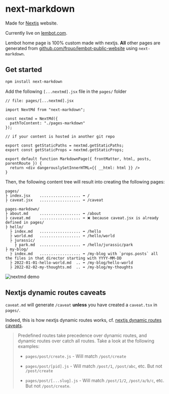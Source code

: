 # next-markdown

Made for [Nextjs](https://nextjs.org/) website.

Currently live on [lembot.com](https://lembot.com).

Lembot home page is 100% custom made with nextjs. **All** other pages are generated from [github.com/frouo/lembot-public-website](https://github.com/frouo/lembot-public-website) using `next-markdown`.

## Get started

```bash
npm install next-markdown
```

Add the following `[...nextmd].jsx` file in the `pages/` folder

```nodejs
// file: pages/[...nextmd].jsx

import NextMd from "next-markdown";

const nextmd = NextMd({
  pathToContent: "./pages-markdown"
});

// if your content is hosted in another git repo

export const getStaticPaths = nextmd.getStaticPaths;
export const getStaticProps = nextmd.getStaticProps;

export default function MarkdownPage({ frontMatter, html, posts, parentRoute }) {
  return <div dangerouslySetInnerHTML={{ __html: html }} />
}
```

Then, the following content tree will result into creating the following pages:

```
pages/
├ index.jsx    .................. ➡️ /
├ caveat.jsx   .................. ➡️ /caveat

pages-markdown/
├ about.md     .................. ➡️ /about
├ caveat.md    .................. ➡️ ❌ because caveat.jsx is already defined in pages/
├ hello/
  ├ index.md   .................. ➡️ /hello
  ├ world.md   .................. ➡️ /hello/world
  ├ jurassic/
    ├ park.md  .................. ➡️ /hello/jurassic/park
├ my-blog/
  ├ index.md   .................. ➡️ /my-blog with `props.posts` all the files in that director starting with YYYY-MM-DD
  ├ 2022-01-01-hello-world.md  .. ➡️ /my-blog/hello-world
  ├ 2022-02-02-my-thoughts.md  .. ➡️ /my-blog/my-thoughts
```

![nextmd demo](https://user-images.githubusercontent.com/2499356/157421649-6be78442-400c-43cd-81e5-27ba6da1ee7b.png)

## Nextjs dynamic routes caveats

`caveat.md` will generate `/caveat` **unless** you have created a `caveat.tsx` in `pages/`.

Indeed, this is how nextjs dynamic routes works, cf. [nextjs dynamic routes caveats](https://nextjs.org/docs/routing/dynamic-routes#caveats).

> Predefined routes take precedence over dynamic routes, and dynamic routes over catch all routes. Take a look at the following examples:
> 
> - `pages/post/create.js` - Will match `/post/create`
> 
> - `pages/post/[pid].js` - Will match `/post/1`, `/post/abc`, etc. But not `/post/create`
> 
> - `pages/post/[...slug].js` - Will match `/post/1/2`, `/post/a/b/c`, etc. But not `/post/create`.
